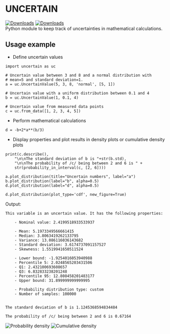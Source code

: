# UNCERTAIN
[![Downloads](https://pepy.tech/badge/uncertain)](https://pepy.tech/project/uncertain) [![Downloads](https://pepy.tech/badge/uncertain/month)](https://pepy.tech/project/uncertain)  
Python module to keep track of uncertainties in mathematical calculations.


## Usage example

- Define uncertain values
```
import uncertain as uc

# Uncertain value between 3 and 8 and a normal distribution with
# mean=5 and standard deviation=1.
a = uc.UncertainValue(5, 3, 8, 'normal', [5, 1]) 

# Uncertain value with a uniform distribution between 0.1 and 4
b = uc.UncertainValue(1, 0.1, 4)

# Uncertain value from measured data points
c = uc.from_data([1, 2, 3, 4, 5])
```

- Perform mathematical calculations
```
d = -b+2*a**(b/3)
```

- Display properties and plot results in density plots or cumulative density plots
```
print(c.describe(),
    "\n\nThe standard deviation of b is "+str(b.std),
	"\n\nThe probability of /c/ being between 2 and 6 is " +
	str(probability_in_interval(c, [2, 6])))

a.plot_distribution(title="Uncertain numbers", label="a")
b.plot_distribution(label="b", alpha=0.5)
d.plot_distribution(label="d", alpha=0.5)

d.plot_distribution(plot_type='cdf', new_figure=True)
```


Output:

```
This variable is an uncertain value. It has the following properties:

	- Nominal value: 2.4199518933533937

	- Mean: 5.1973349566661415
	- Median: 3.8063419262133795
	- Variance: 13.086116036143682
	- Standard deviation: 3.6174737091157527
	- Skewness: 1.5519941650511524

	- Lower bound: -1.9254016053940988
	- Percentile 5: 2.0248565203431506
	- Q1: 2.432100693608657
	- Q3: 6.832833238201248
	- Percentile 95: 12.808458201483177
	- Upper bound: 31.899999999999995

	- Probability distribution type: custom
	- Number of samples: 100000
 

The standard deviation of b is 1.1245368594834484 

The probability of /c/ being between 2 and 6 is 0.67164
```

![Probability density](./resources/density_plot.png)
![Cumulative density](./resources/cdf_plot.png)
